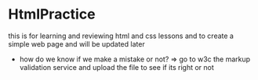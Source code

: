 # HtmlPractice

this is for learning and reviewing html and css lessons and to create a simple web page and will be updated later


- how do we know if we make a mistake or not? 
=> go to w3c the markup validation service and upload the file to see if its right or not